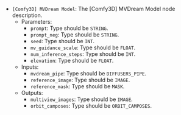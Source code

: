 - `[Comfy3D] MVDream Model`: The [Comfy3D] MVDream Model node description.
    - Parameters:
        - `prompt`: Type should be `STRING`.
        - `prompt_neg`: Type should be `STRING`.
        - `seed`: Type should be `INT`.
        - `mv_guidance_scale`: Type should be `FLOAT`.
        - `num_inference_steps`: Type should be `INT`.
        - `elevation`: Type should be `FLOAT`.
    - Inputs:
        - `mvdream_pipe`: Type should be `DIFFUSERS_PIPE`.
        - `reference_image`: Type should be `IMAGE`.
        - `reference_mask`: Type should be `MASK`.
    - Outputs:
        - `multiview_images`: Type should be `IMAGE`.
        - `orbit_camposes`: Type should be `ORBIT_CAMPOSES`.
